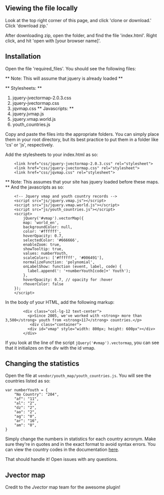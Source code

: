 ## Viewing the file locally

Look at the top right corner of this page, and click 'clone or download.' Click 'download zip.'

After downloading zip, open the folder, and find the file 'index.html'. Right click, and hit 'open with [your browser name]'.

## Installation

Open the file 'required_files'. You should see the following files:

** Note: This will assume that jquery is already loaded **

** Stylesheets: ** 
1. jquery-jvectormap-2.0.3.css
2. jquery-jvectormap.css
3. jqvmap.css
**  Javascripts: ** 
4. jquery.jvmap.js
5. jquery.vmap.world.js
6. youth_countries.js

Copy and paste the files into the appropriate folders. You can simply place them in your root directory, but its best practice to put them in a folder like 'cs' or 'js', respectively.

Add the stylesheets to your index.html as so:
```
    <link href="css/jquery-jvectormap-2.0.3.css" rel="stylesheet">
    <link href="css/jquery-jvectormap.css" rel="stylesheet">
    <link href="css/jqvmap.css" rel="stylesheet">
```

** Note: This assumes that your site has jquery loaded before these maps. **
And the javascripts as so:
```
    <!-- Jquery vmap and youth country records -->
    <script src="js/jquery.vmap.js"></script>
    <script src="js/jquery.vmap.world.js"></script>
    <script src="js/youth_countries.js"></script>
    <script>
        jQuery('#vmap').vectorMap({
        map: 'world_en',
        backgroundColor: null,
        color: '#ffffff',
        hoverOpacity: 0.7,
        selectedColor: '#666666',
        enableZoom: true,
        showTooltip: true,
        values: numberYouth,
        scaleColors: ['#ffffff', '#006491'],
        normalizeFunction: 'polynomial',
        onLabelShow: function (event, label, code) {
          label.append(': '+numberYouth[code]+' Youth');
        },            
        hoverOpacity: 0.7, // opacity for :hover
        rhoverColor: false
    });
    </script>
```

In the body of your HTML, add the following markup:
```
        <div class="col-lg-12 text-center">
          <p>Since 2005, we've worked with <strong> more than 3,500</strong> youth from <strong>117</strong> countries.</p>
           <div class="container">
          <div id="vmap" style="width: 800px; height: 600px"></div>
        </div>
```

If you look at the line of the script `jQuery('#vmap').vectormap`, you can see that it initializes on the div with the id vmap.


## Changing the statistics

Open the file at `vendor/youth_map/youth_countries.js`. You will see the countries listed as so:

```
var numberYouth = {
    "No Country": "204",
    "af": "11",
    "al": "2",
    "dz": "2",
    "ao": "2",
    "ag": "0",
    "ar": "16",
    "am": "0",
}
```


Simply change the numbers in statistics for each country acronym. Make sure they're in quotes and in the exact format to avoid syntax errors. You can view the country codes in the documentation [here](http://jvectormap.com/maps/world/world/).

That should handle it! Open issues with any questions.


## Jvector map
Credit to the *Jvector* map team for the awesome plugin!